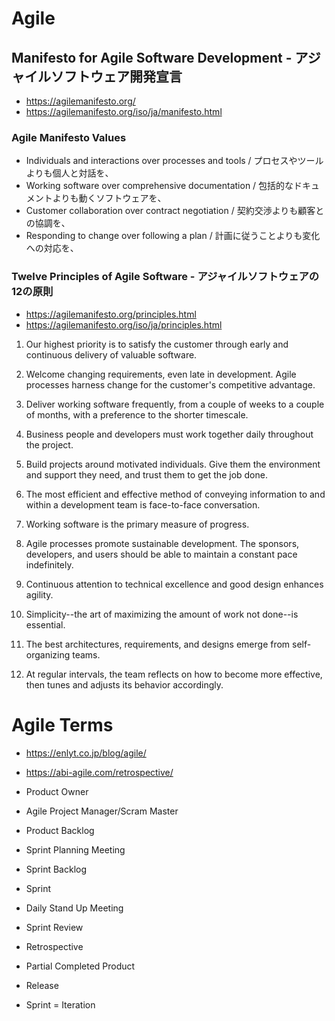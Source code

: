 # Agile
## Manifesto for Agile Software Development - アジャイルソフトウェア開発宣言
- https://agilemanifesto.org/
- https://agilemanifesto.org/iso/ja/manifesto.html
### Agile Manifesto Values
- Individuals and interactions over processes and tools / プロセスやツールよりも個人と対話を、
- Working software over comprehensive documentation / 包括的なドキュメントよりも動くソフトウェアを、
- Customer collaboration over contract negotiation / 契約交渉よりも顧客との協調を、
- Responding to change over following a plan / 計画に従うことよりも変化への対応を、
### Twelve Principles of Agile Software - アジャイルソフトウェアの12の原則
- https://agilemanifesto.org/principles.html
- https://agilemanifesto.org/iso/ja/principles.html

1. Our highest priority is to satisfy the customer
through early and continuous delivery
of valuable software.

2. Welcome changing requirements, even late in
development. Agile processes harness change for
the customer's competitive advantage.

3. Deliver working software frequently, from a
couple of weeks to a couple of months, with a
preference to the shorter timescale.

4. Business people and developers must work
together daily throughout the project.

5. Build projects around motivated individuals.
Give them the environment and support they need,
and trust them to get the job done.

6. The most efficient and effective method of
conveying information to and within a development
team is face-to-face conversation.

7. Working software is the primary measure of progress.

8. Agile processes promote sustainable development.
The sponsors, developers, and users should be able
to maintain a constant pace indefinitely.

9. Continuous attention to technical excellence
and good design enhances agility.

10. Simplicity--the art of maximizing the amount
of work not done--is essential.

11. The best architectures, requirements, and designs
emerge from self-organizing teams.

12. At regular intervals, the team reflects on how
to become more effective, then tunes and adjusts
its behavior accordingly.

# Agile Terms
- https://enlyt.co.jp/blog/agile/
- https://abi-agile.com/retrospective/

- Product Owner
- Agile Project Manager/Scram Master
- Product Backlog
- Sprint Planning Meeting
- Sprint Backlog
- Sprint
- Daily Stand Up Meeting
- Sprint Review
- Retrospective
- Partial Completed Product
- Release

- Sprint = Iteration
